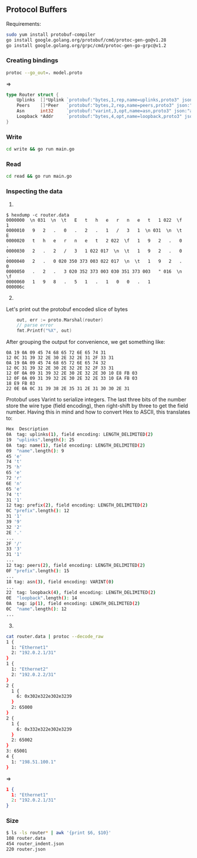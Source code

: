 ## Protocol Buffers

Requirements:

```bash
sudo yum install protobuf-compiler
go install google.golang.org/protobuf/cmd/protoc-gen-go@v1.28
go install google.golang.org/grpc/cmd/protoc-gen-go-grpc@v1.2
```

### Creating bindings 

```bash
protoc --go_out=. model.proto
```

=>

```go
type Router struct {
	Uplinks  []*Uplink `protobuf:"bytes,1,rep,name=uplinks,proto3" json:"uplinks,omitempty"`
	Peers    []*Peer   `protobuf:"bytes,2,rep,name=peers,proto3" json:"peers,omitempty"`
	Asn      int32     `protobuf:"varint,3,opt,name=asn,proto3" json:"asn,omitempty"`
	Loopback *Addr     `protobuf:"bytes,4,opt,name=loopback,proto3" json:"loopback,omitempty"`
}
```

### Write

```bash
cd write && go run main.go
```

### Read

```bash
cd read && go run main.go
```

### Inspecting the data

1.

```hexdump
$ hexdump -c router.data
0000000  \n 031  \n  \t   E   t   h   e   r   n   e   t   1 022  \f   1
0000010   9   2   .   0   .   2   .   1   /   3   1  \n 031  \n  \t   E
0000020   t   h   e   r   n   e   t   2 022  \f   1   9   2   .   0   .
0000030   2   .   2   /   3   1 022 017  \n  \t   1   9   2   .   0   .
0000040   2   .   0 020 350 373 003 022 017  \n  \t   1   9   2   .   0
0000050   .   2   .   3 020 352 373 003 030 351 373 003   " 016  \n  \f
0000060   1   9   8   .   5   1   .   1   0   0   .   1                
000006c
```

2.

Let's print out the protobuf encoded slice of bytes

```go
	out, err := proto.Marshal(router)
	// parse error
	fmt.Printf("%X", out)
```

After grouping the output for convenience, we get something like:

```hexdump
0A 19 0A 09 45 74 68 65 72 6E 65 74 31 
12 0C 31 39 32 2E 30 2E 32 2E 31 2F 33 31 
0A 19 0A 09 45 74 68 65 72 6E 65 74 32 
12 0C 31 39 32 2E 30 2E 32 2E 32 2F 33 31 
12 0F 0A 09 31 39 32 2E 30 2E 32 2E 30 10 E8 FB 03 
12 0F 0A 09 31 39 32 2E 30 2E 32 2E 33 10 EA FB 03 
18 E9 FB 03
22 0E 0A 0C 31 39 38 2E 35 31 2E 31 30 30 2E 31
```

Protobuf uses Varint to serialize integers. The last three bits of the number store the wire type (field encoding), then right-shift by three to get the field number. Having this in mind and how to convert Hex to ASCII, this translates to:

```bash
Hex  Description
0A  tag: uplinks(1), field encoding: LENGTH_DELIMITED(2)
19  "uplinks".length(): 25
0A  tag: name(1), field encoding: LENGTH_DELIMITED(2)
09  "name".length(): 9 
45 'e'
74 't'
75 'h'
65 'e'
72 'r'
6E 'n'
65 'e'
74 't'
31 '1'
12 tag: prefix(2), field encoding: LENGTH_DELIMITED(2)
0C "prefix".length(): 12
31 '1'
39 '9'
32 '2'
2E '.'
...
2F '/'
33 '3'
31 '1'
...
12 tag: peers(2), field encoding: LENGTH_DELIMITED(2)
0F "prefix".length(): 15
...
18 tag: asn(3), field encoding: VARINT(0)
...
22  tag: loopback(4), field encoding: LENGTH_DELIMITED(2)
0E  "loopback".length(): 14
0A  tag: ip(1), field encoding: LENGTH_DELIMITED(2)
0C  "name".length(): 12 
...
```

3.

```bash
cat router.data | protoc --decode_raw
1 {
  1: "Ethernet1"
  2: "192.0.2.1/31"
}
1 {
  1: "Ethernet2"
  2: "192.0.2.2/31"
}
2 {
  1 {
    6: 0x302e322e302e3239
  }
  2: 65000
}
2 {
  1 {
    6: 0x332e322e302e3239
  }
  2: 65002
}
3: 65001
4 {
  1: "198.51.100.1"
}
```

=>

```json
1 {
  1: "Ethernet1"
  2: "192.0.2.1/31"
}
```

### Size

```bash
$ ls -ls router* | awk '{print $6, $10}'
108 router.data
454 router_indent.json
220 router.json
```